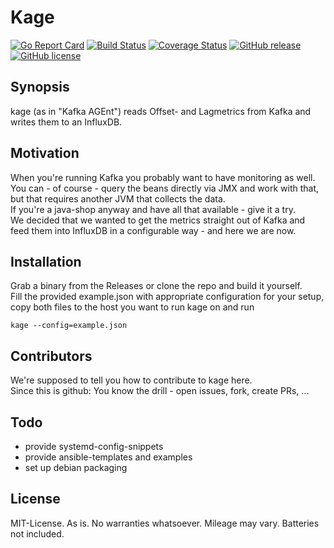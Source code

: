 # Kage

[![Go Report Card](https://goreportcard.com/badge/github.com/msales/kage)](https://goreportcard.com/report/github.com/msales/kage)
[![Build Status](https://travis-ci.org/msales/kage.svg?branch=master)](https://travis-ci.org/msales/kage)
[![Coverage Status](https://coveralls.io/repos/github/msales/kage/badge.svg?branch=master)](https://coveralls.io/github/msales/kage?branch=master)
[![GitHub release](https://img.shields.io/github/release/msales/kage.svg)](https://github.com/msales/kage/releases)
[![GitHub license](https://img.shields.io/badge/license-MIT-blue.svg)](https://raw.githubusercontent.com/msales/kage/master/LICENSE)

## Synopsis

kage (as in "Kafka AGEnt") reads Offset- and Lagmetrics from Kafka and writes them to an InfluxDB.

## Motivation

When you're running Kafka you probably want to have monitoring as well.  
You can - of course - query the beans directly via JMX and work with that, but that requires another JVM that collects the data.  
If you're a java-shop anyway and have all that available - give it a try.  
We decided that we wanted to get the metrics straight out of Kafka and feed them into InfluxDB in a configurable way - and here we are now.

## Installation

Grab a binary from the Releases or clone the repo and build it yourself.  
Fill the provided example.json with appropriate configuration for your setup, copy both files to the host you want to run kage on and run
```
kage --config=example.json

```

## Contributors

We're supposed to tell you how to contribute to kage here.  
Since this is github: You know the drill - open issues, fork, create PRs, ...

## Todo

 * provide systemd-config-snippets
 * provide ansible-templates and examples
 * set up debian packaging

## License

MIT-License. As is. No warranties whatsoever. Mileage may vary. Batteries not included.
